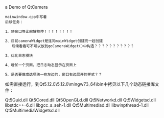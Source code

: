 a Demo of QtCamera

	mainwindow.cpp中写着
    后续任务：

    1、使窗口等比缩放拉伸！！！！！！！！

    2、目前cameraWidget是连同mainWidget创建而一起创建
       后续看看可不可以放到goCameraWidget()中构造？？？？？？？？？？？
	
	3、优化日志模块
	
	4、增加一个页面，把日志动态显示在页面上

    5、是否要做成选项统一在左边的，窗口右边展开的样式？？


如需直接运行，到Qt5.12.0\5.12.0\mingw73_64\bin中拷贝以下几个动态链接库文件：

Qt5Guid.dll
Qt5Cored.dll
Qt5OpenGLd.dll
Qt5Networkd.dll
Qt5Widgetsd.dll
libstdc++-6.dll
libgcc_s_seh-1.dll
Qt5Multimediad.dll
libwinpthread-1.dll
Qt5MultimediaWidgetsd.dll